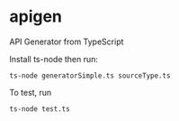 # apigen
API Generator from TypeScript

Install ts-node
then run:
```
ts-node generatorSimple.ts sourceType.ts
```
To test, run
```
ts-node test.ts
```

